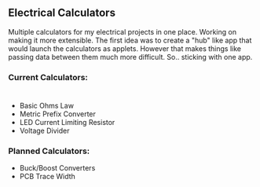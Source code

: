 ## Electrical Calculators

Multiple calculators for my electrical projects in one place. Working on making it more extensible. The first idea was to create a "hub" like app that would launch the calculators as applets. However that makes things like passing data between them much more difficult. So.. sticking with one app.

### Current Calculators:

# 

- Basic Ohms Law
- Metric Prefix Converter
- LED Current Limiting Resistor
- Voltage Divider

### Planned Calculators:

- Buck/Boost Converters
- PCB Trace Width
